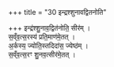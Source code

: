 +++
title = "30 इन्द्रश्शुनावद्वितनोति"

+++
इन्द्र॑श्शु॒नाव॒द्वित॑नोति॒ सीर॑म् ।  
स॒व्ँव॒त्स॒रस्य॑ प्रति॒माण॑मे॒तत् ।  
अ॒र्कस्य॒ ज्योति॒स्तदिदा॑स॒ ज्येष्ठ॑म् ।  
स॒व्ँव॒त्स॒रꣳ शु॒नव॒त्सीर॑मे॒तत् ।  
